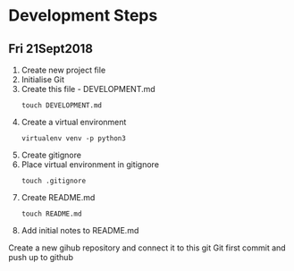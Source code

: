 # Development Steps

## Fri 21Sept2018
1. Create new project file
2. Initialise Git
3. Create this file - DEVELOPMENT.md 
    ~~~~
    touch DEVELOPMENT.md
    ~~~~
4. Create a virtual environment
    ~~~~
    virtualenv venv -p python3
    ~~~~
5. Create gitignore
6. Place virtual environment in gitignore
    ~~~~
    touch .gitignore
    ~~~~
7. Create README.md 
    ~~~~
    touch README.md
    ~~~~
8. Add initial notes to README.md


Create a new gihub repository and connect it to this git
Git first commit and push up to github